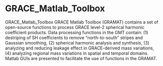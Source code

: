 # GRACE_Matlab_Toolbox
GRACE_Matlab_Toolbox
GRACE Matlab Toolbox (GRAMAT) contains a set of open-source functions to process GRACE level-2 spherical harmonic coefficient products. Data processing functions in the GMT contain: (1) destriping of SH coefficients to remove “north-to-south” stripes and Gaussian smoothing, (2) spherical harmonic analysis and synthesis, (3) analyzing and reducing leakage effect in GRACE-derived mass variations, (4) analyzing regional mass variations in spatial and temporal domains. Matlab GUIs are presented to facilitate the use of functions in the GRAMAT.
